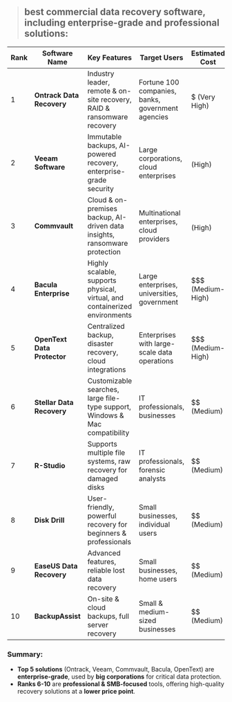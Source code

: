 > ## **best commercial data recovery software**, including enterprise-grade and professional solutions:  

| Rank | Software Name              | Key Features | Target Users | Estimated Cost |
|------|----------------------------|--------------|--------------|---------------|
| 1    | **Ontrack Data Recovery**   | Industry leader, remote & on-site recovery, RAID & ransomware recovery | Fortune 100 companies, banks, government agencies | $$$$$ (Very High) |
| 2    | **Veeam Software**         | Immutable backups, AI-powered recovery, enterprise-grade security | Large corporations, cloud enterprises | $$$$ (High) |
| 3    | **Commvault**              | Cloud & on-premises backup, AI-driven data insights, ransomware protection | Multinational enterprises, cloud providers | $$$$ (High) |
| 4    | **Bacula Enterprise**      | Highly scalable, supports physical, virtual, and containerized environments | Large enterprises, universities, government | $$$ (Medium-High) |
| 5    | **OpenText Data Protector** | Centralized backup, disaster recovery, cloud integrations | Enterprises with large-scale data operations | $$$ (Medium-High) |
| 6    | **Stellar Data Recovery**  | Customizable searches, large file-type support, Windows & Mac compatibility | IT professionals, businesses | $$ (Medium) |
| 7    | **R-Studio**               | Supports multiple file systems, raw recovery for damaged disks | IT professionals, forensic analysts | $$ (Medium) |
| 8    | **Disk Drill**             | User-friendly, powerful recovery for beginners & professionals | Small businesses, individual users | $$ (Medium) |
| 9    | **EaseUS Data Recovery**   | Advanced features, reliable lost data recovery | Small businesses, home users | $$ (Medium) |
| 10   | **BackupAssist**           | On-site & cloud backups, full server recovery | Small & medium-sized businesses | $$ (Medium) |

### **Summary:**
- **Top 5 solutions** (Ontrack, Veeam, Commvault, Bacula, OpenText) are **enterprise-grade**, used by **big corporations** for critical data protection.  
- **Ranks 6-10** are **professional & SMB-focused** tools, offering high-quality recovery solutions at a **lower price point**.  

